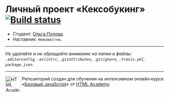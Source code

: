 # Личный проект «Кексобукинг» [![Build status][travis-image]][travis-url]

* Студент: [Ольга Попова](https://up.htmlacademy.ru/javascript/10/user/421229).
* Наставник: `Неизвестно`.

---

_Не удаляйте и не обращайте внимание на папки и файлы:_<br>
_`.editorconfig`, `.eslintrc`, `.gitattributes`, `.gitignore`, `.travis.yml`, `package.json`._

---

<a href="https://htmlacademy.ru/intensive/javascript"><img align="left" width="50" height="50" title="HTML Academy" src="https://up.htmlacademy.ru/static/img/intensive/javascript/logo-for-github.svg"></a>

Репозиторий создан для обучения на интенсивном онлайн‑курсе «[Базовый JavaScript](https://htmlacademy.ru/intensive/javascript)» от [HTML Academy](https://htmlacademy.ru).

[travis-image]: https://travis-ci.org/htmlacademy-javascript/421229-keksobooking.svg?branch=master
[travis-url]: https://travis-ci.org/htmlacademy-javascript/421229-keksobooking
